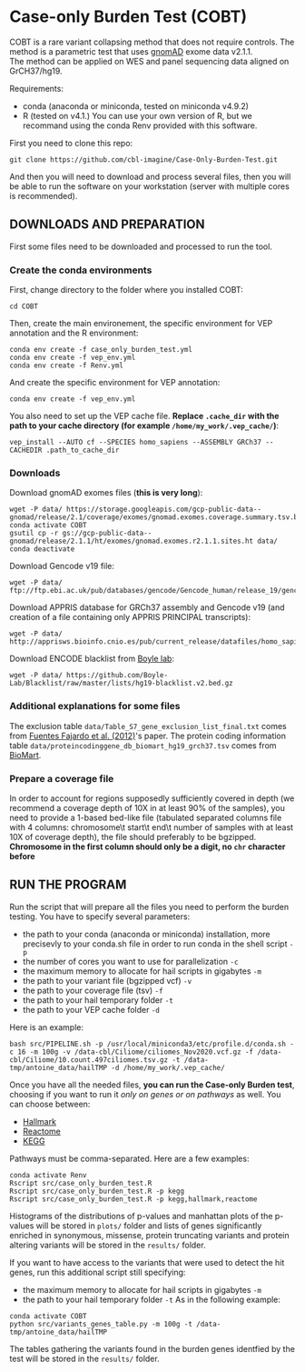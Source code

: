 # Case-only Burden Test (COBT)

COBT is a rare variant collapsing method that does not require controls. The method is a parametric test that uses [gnomAD](https://gnomad.broadinstitute.org/) exome data v2.1.1.\
The method can be applied on WES and panel sequencing data aligned on GrCH37/hg19.

Requirements:
* conda (anaconda or miniconda, tested on miniconda v4.9.2)
* R (tested on v4.1.)
You can use your own version of R, but we recommand using the conda Renv provided with this software.

First you need to clone this repo:
```
git clone https://github.com/cbl-imagine/Case-Only-Burden-Test.git
```
And then you will need to download and process several files, then you will be able to run the software on your workstation (server with multiple cores is recommended).

## DOWNLOADS AND PREPARATION
First some files need to be downloaded and processed to run the tool.

### Create the conda environments
First, change directory to the folder where you installed COBT:
```
cd COBT
```
Then, create the main environement, the specific environment for VEP annotation and the R environment:
```
conda env create -f case_only_burden_test.yml
conda env create -f vep_env.yml
conda env create -f Renv.yml
```
And create the specific environment for VEP annotation:
```
conda env create -f vep_env.yml
```
You also need to set up the VEP cache file.
**Replace `.cache_dir` with the path to your cache directory (for example `/home/my_work/.vep_cache/`)**:
```
vep_install --AUTO cf --SPECIES homo_sapiens --ASSEMBLY GRCh37 --CACHEDIR .path_to_cache_dir
```

### Downloads
Download gnomAD exomes files (**this is very long**):
```
wget -P data/ https://storage.googleapis.com/gcp-public-data--gnomad/release/2.1/coverage/exomes/gnomad.exomes.coverage.summary.tsv.bgz
conda activate COBT
gsutil cp -r gs://gcp-public-data--gnomad/release/2.1.1/ht/exomes/gnomad.exomes.r2.1.1.sites.ht data/
conda deactivate
```
Download Gencode v19 file:
```
wget -P data/ ftp://ftp.ebi.ac.uk/pub/databases/gencode/Gencode_human/release_19/gencode.v19.annotation.gtf.gz
```
Download APPRIS database for GRCh37 assembly and Gencode v19 (and creation of a file containing only APPRIS PRINCIPAL transcripts):
```
wget -P data/ http://apprisws.bioinfo.cnio.es/pub/current_release/datafiles/homo_sapiens/GRCh37/appris_data.principal.txt
```
Download ENCODE blacklist from [Boyle lab](https://doi.org/10.1038/s41598-019-45839-z):
```
wget -P data/ https://github.com/Boyle-Lab/Blacklist/raw/master/lists/hg19-blacklist.v2.bed.gz
```
### Additional explanations for some files

The exclusion table `data/Table_S7_gene_exclusion_list_final.txt` comes from [Fuentes Fajardo et al. (2012)](https://doi.org/10.1002/humu.22033)'s paper.
The protein coding information table `data/proteincodinggene_db_biomart_hg19_grch37.tsv` comes from [BioMart](http://www.ensembl.org/info/data/biomart/index.html).

### Prepare a coverage file
In order to account for regions supposedly sufficiently covered in depth (we recommend a coverage depth of 10X in at least 90% of the samples), you need to provide a 1-based bed-like file (tabulated separated columns file with 4 columns: chromosome\t start\t end\t number of samples with at least 10X of coverage depth), the file should preferably to be bgzipped.\
**Chromosome in the first column should only be a digit, no `chr` character before**

## RUN THE PROGRAM

Run the script that will prepare all the files you need to perform the burden testing. You have to specify several parameters:
* the path to your conda (anaconda or miniconda) installation, more precisevly to your conda.sh file in order to run conda in the shell script `-p`
* the number of cores you want to use for parallelization `-c`
* the maximum memory to allocate for hail scripts in gigabytes `-m`
* the path to your variant file (bgzipped vcf) `-v`
* the path to your coverage file (tsv) `-f`
* the path to your hail temporary folder `-t`
* the path to your VEP cache folder `-d`

Here is an example:
```
bash src/PIPELINE.sh -p /usr/local/miniconda3/etc/profile.d/conda.sh -c 16 -m 100g -v /data-cbl/Ciliome/ciliomes_Nov2020.vcf.gz -f /data-cbl/Ciliome/10.count.497ciliomes.tsv.gz -t /data-tmp/antoine_data/hailTMP -d /home/my_work/.vep_cache/
```
Once you have all the needed files, **you can run the Case-only Burden test**, choosing if you want to run it *only on genes or on pathways* as well. You can choose between:
* [Hallmark](https://www.gsea-msigdb.org/gsea/msigdb/collection_details.jsp#H)
* [Reactome](https://www.gsea-msigdb.org/gsea/msigdb/collection_details.jsp#C2)
* [KEGG](https://www.gsea-msigdb.org/gsea/msigdb/collection_details.jsp#C2)

Pathways must be comma-separated. Here are a few examples:
```
conda activate Renv
Rscript src/case_only_burden_test.R
Rscript src/case_only_burden_test.R -p kegg
Rscript src/case_only_burden_test.R -p kegg,hallmark,reactome
```
Histograms of the distributions of p-values and manhattan plots of the p-values will be stored in `plots/` folder and lists of genes significantly enriched in synonymous, missense, protein truncating variants and protein altering variants will be stored in the `results/` folder.

If you want to have access to the variants that were used to detect the hit genes, run this additional script still specifying:
* the maximum memory to allocate for hail scripts in gigabytes `-m`
* the path to your hail temporary folder `-t`
As in the following example:
```
conda activate COBT
python src/variants_genes_table.py -m 100g -t /data-tmp/antoine_data/hailTMP
```
The tables gathering the variants found in the burden genes identfied by the test will be stored in the `results/` folder.
